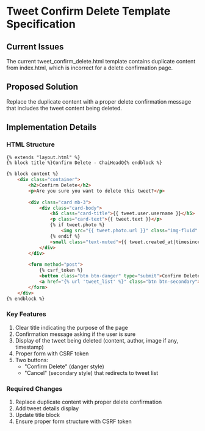 # Tweet Confirm Delete Template Specification

## Current Issues
The current tweet_confirm_delete.html template contains duplicate content from index.html, which is incorrect for a delete confirmation page.

## Proposed Solution
Replace the duplicate content with a proper delete confirmation message that includes the tweet content being deleted.

## Implementation Details

### HTML Structure
```html
{% extends "layout.html" %}
{% block title %}Confirm Delete - ChaiHeadQ{% endblock %}

{% block content %}
    <div class="container">
        <h2>Confirm Delete</h2>
        <p>Are you sure you want to delete this tweet?</p>
        
        <div class="card mb-3">
            <div class="card-body">
                <h5 class="card-title">{{ tweet.user.username }}</h5>
                <p class="card-text">{{ tweet.text }}</p>
                {% if tweet.photo %}
                    <img src="{{ tweet.photo.url }}" class="img-fluid" alt="Tweet image">
                {% endif %}
                <small class="text-muted">{{ tweet.created_at|timesince }} ago</small>
            </div>
        </div>
        
        <form method="post">
            {% csrf_token %}
            <button class="btn btn-danger" type="submit">Confirm Delete</button>
            <a href="{% url 'tweet_list' %}" class="btn btn-secondary">Cancel</a>
        </form>
    </div>
{% endblock %}
```

### Key Features
1. Clear title indicating the purpose of the page
2. Confirmation message asking if the user is sure
3. Display of the tweet being deleted (content, author, image if any, timestamp)
4. Proper form with CSRF token
5. Two buttons:
   - "Confirm Delete" (danger style)
   - "Cancel" (secondary style) that redirects to tweet list

### Required Changes
1. Replace duplicate content with proper delete confirmation
2. Add tweet details display
3. Update title block
4. Ensure proper form structure with CSRF token